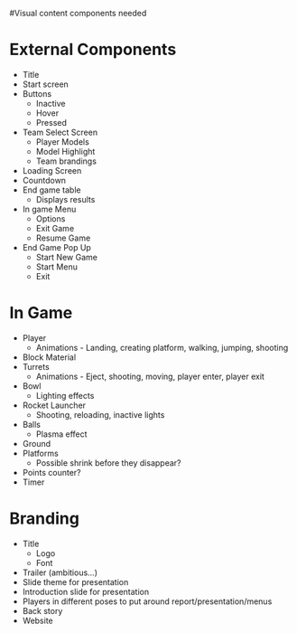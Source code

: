 #Visual content components needed

# External Components #
  * Title
  * Start screen
  * Buttons
    * Inactive
    * Hover
    * Pressed
  * Team Select Screen
    * Player Models
    * Model Highlight
    * Team brandings
  * Loading Screen
  * Countdown
  * End game table
    * Displays results
  * In game Menu
    * Options
    * Exit Game
    * Resume Game
  * End Game Pop Up
    * Start New Game
    * Start Menu
    * Exit

# In Game #
  * Player
    * Animations - Landing, creating platform, walking, jumping, shooting
  * Block Material
  * Turrets
    * Animations - Eject, shooting, moving, player enter, player exit
  * Bowl
    * Lighting effects
  * Rocket Launcher
    * Shooting, reloading, inactive lights
  * Balls
    * Plasma effect
  * Ground
  * Platforms
    * Possible shrink before they disappear?
  * Points counter?
  * Timer

# Branding #
  * Title
    * Logo
    * Font
  * Trailer (ambitious...)
  * Slide theme for presentation
  * Introduction slide for presentation
  * Players in different poses to put around report/presentation/menus
  * Back story
  * Website
